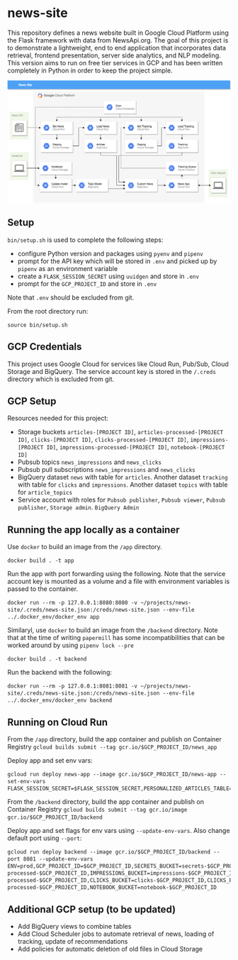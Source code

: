 # news-site

This repository defines a news website built in Google Cloud Platform using the Flask framework with data from NewsApi.org. The goal of this project is to demonstrate a lightweight, end to end application that incorporates data retrieval, frontend presentation, server side analytics, and NLP modeling. This version aims to run on free tier services in GCP and has been written completely in Python in order to keep the project simple. 

![news site diagram](./news-site.png "News Site Diagram")

## Setup

`bin/setup.sh` is used to complete the following steps:
- configure Python version and packages using `pyenv` and `pipenv`
- prompt for the API key which will be stored in `.env` and picked up by `pipenv` as an environment variable
- create a `FLASK_SESSION_SECRET` using `uuidgen` and store in `.env`
- prompt for the `GCP_PROJECT_ID` and store in `.env`

Note that `.env` should be excluded from git.

From the root directory run: 

```
source bin/setup.sh
```

## GCP Credentials

This project uses Google Cloud for services like Cloud Run, Pub/Sub, Cloud Storage and BigQuery. The service account key is stored in the `/.creds` directory which is excluded from git.


## GCP Setup

Resources needed for this project:
- Storage buckets `articles-[PROJECT ID]`, `articles-processed-[PROJECT ID]`, `clicks-[PROJECT ID]`, `clicks-processed-[PROJECT ID]`, `impressions-[PROJECT ID]`, `impressions-processed-[PROJECT ID]`, `notebook-[PROJECT ID]`
- Pubsub topics `news_impressions` and `news_clicks`
- Pubsub pull subscriptions `news_impressions` and `news_clicks`
- BigQuery dataset `news` with table for `articles`. Another dataset `tracking` with table for `clicks` and `impressions`. Another dataset `topics` with table for `article_topics`
- Service account with roles for `Pubsub publisher`, `Pubsub viewer`, `Pubsub publisher`, `Storage admin`. `BigQuery Admin`


## Running the app locally as a container

Use `docker` to build an image from the `/app` directory.

```
docker build . -t app
```

Run the app with port forwarding using the following. Note that the service account key is mounted as a volume and a file with environment variables is passed to the container.

```
docker run --rm -p 127.0.0.1:8080:8080 -v ~/projects/news-site/.creds/news-site.json:/creds/news-site.json --env-file ../.docker_env/docker_env app
```

Similaryl, use `docker` to build an image from the `/backend` directory. Note that at the time of writing `papermill` has some incompatibilities that can be worked around by using `pipenv lock --pre` 

```
docker build . -t backend
```

Run the backend with the following:

```
docker run --rm -p 127.0.0.1:8081:8081 -v ~/projects/news-site/.creds/news-site.json:/creds/news-site.json --env-file ../.docker_env/docker_env backend
```


## Running on Cloud Run

From the `/app` directory, build the app container and publish on Container Registry `gcloud builds submit --tag gcr.io/$GCP_PROJECT_ID/news_app`

Deploy app and set env vars:
```
gcloud run deploy news-app --image gcr.io/$GCP_PROJECT_ID/news-app --set-env-vars FLASK_SESSION_SECRET=$FLASK_SESSION_SECRET,PERSONALIZED_ARTICLES_TABLE=$GCP_PROJECT_ID.topics.user_article_recommendations,ARTICLES_TABLE=$GCP_PROJECT_ID.news.articles_view
```

From the `/backend` directory, build the app container and publish on Container Registry `gcloud builds submit --tag gcr.io/image gcr.io/$GCP_PROJECT_ID/backend`

Deploy app and set flags for env vars using `--update-env-vars`. Also change default port using `--port`:

```
gcloud run deploy backend --image gcr.io/$GCP_PROJECT_ID/backend --port 8081 --update-env-vars ENV=prod,GCP_PROJECT_ID=$GCP_PROJECT_ID,SECRETS_BUCKET=secrets-$GCP_PROJECT_ID,ARTICLES_BUCKET=articles-$GCP_PROJECT_ID,ARTICLES_PROCESSED_BUCKET=articles-processed-$GCP_PROJECT_ID,IMPRESSIONS_BUCKET=impressions-$GCP_PROJECT_ID,IMPRESSIONS_PROCESSED_BUCKET=impressions-processed-$GCP_PROJECT_ID,CLICKS_BUCKET=clicks-$GCP_PROJECT_ID,CLICKS_PROCESSED_BUCKET=clicks-processed-$GCP_PROJECT_ID,NOTEBOOK_BUCKET=notebook-$GCP_PROJECT_ID
```


## Additional GCP setup (to be updated)

- Add BigQuery views to combine tables
- Add Cloud Scheduler jobs to automate retrieval of news, loading of tracking, update of recommendations
- Add policies for automatic deletion of old files in Cloud Storage